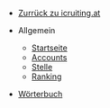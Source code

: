 - <a href="https://www.icruiting.at" target="_self">Zurrück zu icruiting.at</a>

- Allgemein

  - [Startseite]()
  - [Accounts](accounts.md)
  - [Stelle](job.md)
  - [Ranking](ranking.md)

- [Wörterbuch](dictionary.md)
